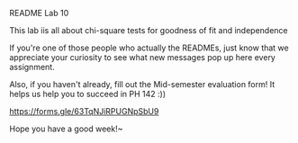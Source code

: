 README Lab 10

This lab iis all about chi-square tests for goodness of fit and independence

If you're one of those people who actually the READMEs, just know that we appreciate your curiosity to see what new messages pop up here every assignment.

Also, if you haven't already, fill out the Mid-semester evaluation form! It helps us help you to succeed in PH 142 :))

https://forms.gle/63TqNJiRPUGNpSbU9

Hope you have a good week!~